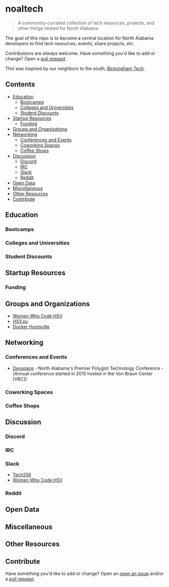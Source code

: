 # noaltech
> A community-currated collection of tech resources, projects, and other things related for North Alabama

The goal of this repo is to become a central location for North Alabama developers to find tech resources, events, share projects, etc.

Contributions are *always* welcome. Have something you'd like to add or change? Open a [pull request](https://github.com/tech256/noaltech/pulls/).

This was inspired by our neighbors to the south, [Birmingham Tech](https://github.com/wad3g/bhamtech).

## Contents

* [Education](#education)
    * [Bootcamps](#bootcamps)
    * [Colleges and Universities](#colleges-and-universities)
    * [Student Discounts](#student-discounts)
* [Startup Resources](#startup-resources)
    * [Funding](#funding)
* [Groups and Organizations](#groups-and-organizations)
* [Networking](#networking)
    * [Conferences and Events](#conferences-and-events)
    * [Coworking Spaces](#coworking-spaces)
    * [Coffee Shops](#coffee-shops)
* [Discussion](#discussion)
    * [Discord](#discord)
    * [IRC](#irc)
    * [Slack](#slack)
    * [Reddit](#reddit)
* [Open Data](#open-data)
* [Miscellaneous](#miscellaneous)
* [Other Resources](#other-resources)
* [Contribute](#contribute)

## Education

### Bootcamps

### Colleges and Universities

### Student Discounts

## Startup Resources

### Funding

## Groups and Organizations

* [Women Who Code HSV](https://www.womenwhocode.com/huntsville)
* [HSV.py](https://www.meetup.com/hsv-py/)
* [Docker Huntsville](https://www.meetup.com/hsv-docker/)

## Networking

### Conferences and Events
* [Devspace](https://www.devspaceconf.com) - North Alabama's Premier Polyglot Technology Conference - (Annual conference started in 2015 hosted in the Von Braun Center [VBC])

### Coworking Spaces

### Coffee Shops

## Discussion

### Discord

### IRC

### Slack

* [Tech256](https://tech256.com)
* [Women Who Code HSV](https://wwchsv.github.io/)

### Reddit

## Open Data

## Miscellaneous

## Other Resources

## Contribute

Have something you'd like to add or change? Open an [open an issue](https://github.com/tech256/noaltech/issues/) and/or a [pull request](https://github.com/tech256/noaltech/pulls/).
